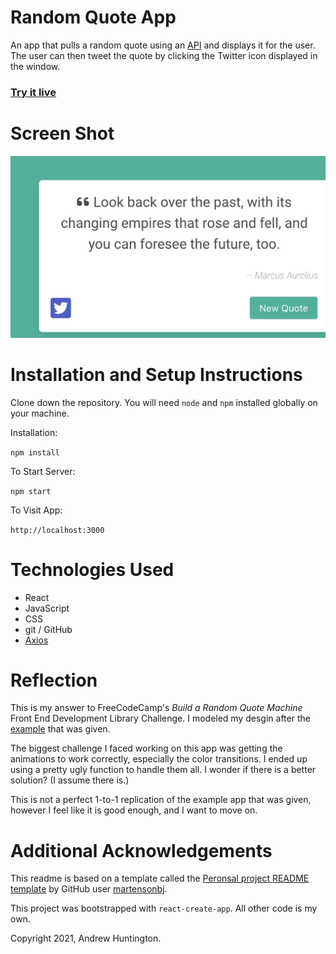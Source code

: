 # Random Quote App

An app that pulls a random quote using an [API](https://github.com/lukePeavey/quotable) and displays it for the user. The user can then tweet the quote by clicking the Twitter icon displayed in the window.

### [Try it live](https://andrewhuntington.github.io/fcc-random-quote-machine/)

# Screen Shot

![Screenshot of Quote App](./src/other/quote-app-ss.png "Random Quote App")

# Installation and Setup Instructions

Clone down the repository. You will need `node` and `npm` installed globally on your machine.

Installation:

`npm install`

To Start Server:

`npm start`

To Visit App:

`http://localhost:3000`

# Technologies Used

- React
- JavaScript
- CSS
- git / GitHub
- [Axios](https://www.axios.com)

# Reflection

This is my answer to FreeCodeCamp's _Build a Random Quote Machine_ Front End Development Library Challenge. I modeled my desgin after the [example](https://codepen.io/freeCodeCamp/full/qRZeGZ) that was given.

The biggest challenge I faced working on this app was getting the animations to work correctly, especially the color transitions. I ended up using a pretty ugly function to handle them all. I wonder if there is a better solution? (I assume there is.)

This is not a perfect 1-to-1 replication of the example app that was given, however I feel like it is good enough, and I want to move on.

# Additional Acknowledgements

This readme is based on a template called the [Peronsal project README template](https://gist.github.com/martensonbj/6bf2ec2ed55f5be723415ea73c4557c4) by GitHub user [martensonbj](https://gist.github.com/martensonbj).

This project was bootstrapped with `react-create-app`. All other code is my own.

Copyright 2021, Andrew Huntington.
